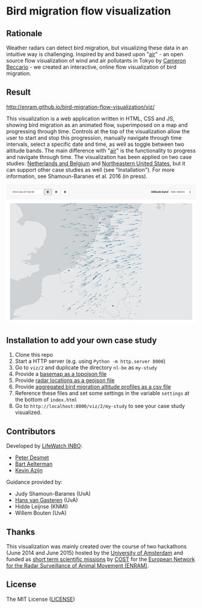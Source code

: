 # Bird migration flow visualization

## Rationale

Weather radars can detect bird migration, but visualizing these data in an intuitive way is challenging. Inspired by and based upon "[air](http://air.nullschool.net)" - an open source flow visualization of wind and air pollutants in Tokyo by [Cameron Beccario](https://twitter.com/cambecc) - we created an interactive, online flow visualization of bird migration.

## Result

<http://enram.github.io/bird-migration-flow-visualization/viz/>

This visualization is a web application written in HTML, CSS and JS, showing bird migration as an animated flow, superimposed on a map and progressing through time. Controls at the top of the visualization allow the user to start and stop this progression, manually navigate through time intervals, select a specific date and time, as well as toggle between two altitude bands. The main difference with "[air](https://github.com/cambecc/air)" is the functionality to progress and navigate through time. The visualization has been applied on two case studies: [Netherlands and Belgium](http://enram.github.io/bird-migration-flow-visualization/viz/2/nl-be/index.html) and [Northeastern United States](http://enram.github.io/bird-migration-flow-visualization/viz/2/ne-us/index.html), but it can support other case studies as well (see "Installation"). For more information, see Shamoun-Baranes et al. 2016 (in press).

[![screenshot](screenshot.png)](http://enram.github.io/bird-migration-flow-visualization/viz/)

## Installation to add your own case study

1. Clone this repo
2. Start a HTTP server (e.g. using `Python -m http.server 8000`)
3. Go to `viz/2` and duplicate the directory `nl-be` as `my-study`
4. Provide a [basemap as a topojson file](viz/2/nl-be/basemap.topojson)
5. Provide [radar locations as a geojson file](viz/2/nl-be/radars.json)
6. Provide [aggregated bird migration altitude profiles as a csv file](viz/2/nl-be/birds.csv)
7. Reference these files and set some settings in the variable `settings` at the bottom of `index.html`
8. Go to `http://localhost:8000/viz/2/my-study` to see your case study visualized.

## Contributors

Developed by [LifeWatch INBO](http://lifewatch.inbo.be):

* [Peter Desmet](https://twitter.com/peterdesmet)
* [Bart Aelterman](https://twitter.com/bartaelterman)
* [Kevin Azijn](https://twitter.com/kazijn)

Guidance provided by:

* Judy Shamoun-Baranes (UvA)
* [Hans van Gasteren](https://twitter.com/hvangasteren) (UvA)
* Hidde Leijnse (KNMI)
* Willem Bouten (UvA)

## Thanks

This visualization was mainly created over the course of two hackathons (June 2014 and June 2015) hosted by the [University of Amsterdam](http://ibed.uva.nl/research/research-groups/research-groups/research-groups/content/folder/computational-geo-ecology/computational-geo-ecology.html) and funded as [short term scientific missions](http://www.enram.eu/stsm/) by [COST](http://cost.eu/) for the [European Network for the Radar Surveillance of Animal Movement (ENRAM)](http://enram.eu).

## License

The MIT License ([LICENSE](LICENSE))
